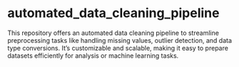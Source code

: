 # automated_data_cleaning_pipeline
This repository offers an automated data cleaning pipeline to streamline preprocessing tasks like handling missing values, outlier detection, and data type conversions. It’s customizable and scalable, making it easy to prepare datasets efficiently for analysis or machine learning tasks.
